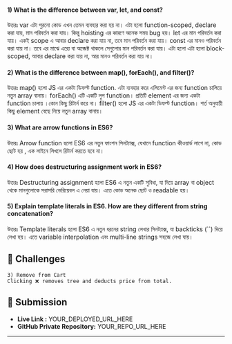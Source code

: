 
#### 1) What is the difference between var, let, and const?
উত্তরঃ var এটা পুরনো কোড এখন তেমন ব্যবহার করা হয় না। এটা হলো function-scoped, declare করা যায়, মান পরিবর্তন করা যায়।
        কিন্তু hoisting এর কারণে অনেক সময় bug হয়।
        let এর মান পরিবর্তন করা যায়। একই scope এ আবার declare করা যায় না, তবে মান পরিবর্তন করা যায়।
        const এর মানও পরিবর্তন করা যায় না। তবে এর মাঝে এর‍্যে বা অব্জেক্ট থাকলে সেগুলোর মান পরিবর্তন করা যায়। এটা হলো
        এটা হলো block-scoped, আবার declare করা যায় না, আর মানও পরিবর্তন করা যায় না।

#### 2) What is the difference between map(), forEach(), and filter()? 
উত্তরঃ map() হলো JS এর একটা ডিফল্ট function. এটা ব্যবহার করে এলিমেন্ট এর জন্য function চালিয়ে নতুন array বানায়।
        forEach() এটি একটি লুপ function। প্রতিটি element এর জন্য একটা function চালায় ।কোন কিছু রিটার্ন করে না। 
        filter() হলো JS এর একটা ডিফল্ট function। শর্ত অনুযায়ী কিছু element বেছে নিয়ে নতুন array বানায়। 

#### 3) What are arrow functions in ES6?
উত্তরঃ Arrow function হলো ES6 এর নতুন ফাংশন সিনট্যাক্স, যেখানে function কীওয়ার্ড লাগে না, কোড ছোট হয় , এক লাইনে লিখলে 
        রিটার্ন করতে হবে না। 
        
#### 4) How does destructuring assignment work in ES6?
উত্তরঃ Destructuring assignment হলো ES6 এ নতুন একটি সুবিধা, যা দিয়ে array বা object থেকে মানগুলোকে সরাসরি ভেরিয়েবল এ
        নেয়া যায়। এতে কোড অনেক ছোট ও readable হয়।
#### 5) Explain template literals in ES6. How are they different from string concatenation?
উত্তরঃ Template literals হলো ES6 এ নতুন ধরনের string লেখার সিনট্যাক্স, যা backticks (``) দিয়ে লেখা হয়। এতে variable
        interpolation এবং multi-line strings সহজে লেখা যায়। 






##  🧪 Challenges 

    3) Remove from Cart 
    Clicking ❌ removes tree and deducts price from total.




## 🔗 Submission
- **Live Link :** YOUR_DEPLOYED_URL_HERE  
- **GitHub Private Repository:** YOUR_REPO_URL_HERE  

---